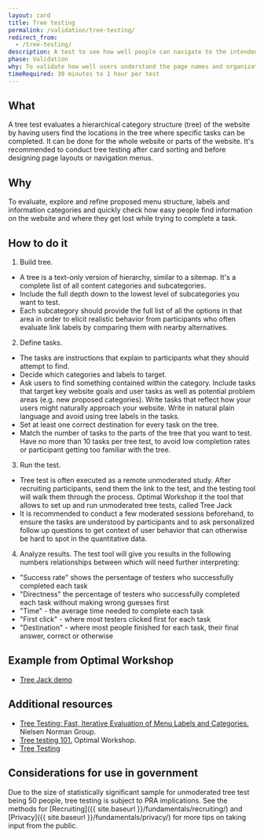 ```yaml
---
layout: card
title: Tree testing
permalink: /validation/tree-testing/
redirect_from:
  - /tree-testing/
description: A test to see how well people can navigate to the intended location of a given website structure.
phase: Validation
why: To validate how well users understand the page names and organization of a proposed website structure.
timeRequired: 30 minutes to 1 hour per test
---
```

## What

A tree test evaluates a hierarchical category structure (tree) of the website by having users find the locations in the tree where specific tasks can be completed. It can be done for the whole website or parts of the website. It's recommended to conduct tree testing after card sorting and before designing page layouts or navigation menus.

## Why
To evaluate, explore and refine proposed menu structure, labels and information categories and quickly check how easy people find information on the website and where they get lost while trying to complete a task.

## How to do it

1. Build tree. 
- A tree is a text-only version of hierarchy, similar to a sitemap. It's a complete list of all content categories and subcategories. 
- Include the full depth down to the lowest level of subcategories you want to test. 
- Each subcategory should provide the full list of all the options in that area in order to elicit realistic behavior from participants who often evaluate link labels by comparing them with nearby alternatives. 
2. Define tasks.
- The tasks are instructions that explain to participants what they should attempt to find. 
- Decide which categories and labels to target. 
- Ask users to find something contained within the category. Include tasks that target key website goals and user tasks as well as potential problem areas (e.g. new proposed categories). Write tasks that reflect how your users might naturally approach your website. Write in natural plain language and avoid using tree labels in the tasks.
- Set at least one correct destination for every task on the tree. 
- Match the number of tasks to the parts of the tree that you want to test. Have no more than 10 tasks per tree test, to avoid low completion rates or participant getting too familiar with the tree.
3. Run the test. 
- Tree test is often executed as a remote unmoderated study. After recruiting participants, send them the link to the test, and the testing tool will walk them through the process. Optimal Workshop it the tool that allows to set up and run unmoderated tree tests, called Tree Jack
- It is recommended to conduct a few moderated sessions beforehand, to ensure the tasks are understood by participants and to ask personalized follow up questions to get context of user behavior that can otherwise be hard to spot in the quantitative data.
4. Analyze results. The test tool will give you results in the following numbers relationships between which will need further interpreting:
- "Success rate" shows the persentage of testers who successfully completed each task
- "Directness" the percentage of testers who successfully completed each task without making wrong guesses first
- "Time" - the average time needed to complete each task
- "First click" - where most testers clicked first for each task
- "Destination" - where most people finished for each task, their final answer, correct or otherwise 

<section class="method--section method--section--18f-example" markdown="1" >

## Example from Optimal Workshop

- [Tree Jack demo](https://bananacom.optimalworkshop.com/treejack/bananacom-demo-survey)

</section>

<section class="method--section method--section--additional-resources" markdown="1">

## Additional resources

- [Tree Testing: Fast, Iterative Evaluation of Menu Labels and Categories.](https://www.nngroup.com/articles/tree-testing/) Nielsen Norman Group.
- [Tree testing 101.](https://www.optimalworkshop.com/learn/101s/tree-testing/) Optimal Workshop.
- [Tree Testing](https://www.userinterviews.com/ux-research-field-guide-chapter/tree-testing)

</section>

<section class="method--section method--section--government-considerations" markdown="1" >

## Considerations for use in government  

Due to the size of statistically significant sample for unmoderated tree test being 50 people, tree testing is subject to PRA implications. See the methods for [Recruiting]({{ site.baseurl }}/fundamentals/recruiting/) and [Privacy]({{ site.baseurl }}/fundamentals/privacy/) for more tips on taking input from the public.
</section>
